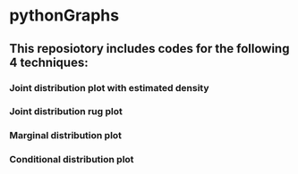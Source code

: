 # pythonGraphs

## This reposiotory includes codes for the following 4 techniques:

### Joint distribution plot with estimated density
### Joint distribution rug plot
### Marginal distribution plot
### Conditional distribution plot


